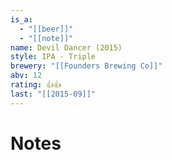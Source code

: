```yaml
---
is_a:
  - "[[beer]]"
  - "[[note]]"
name: Devil Dancer (2015)
style: IPA - Triple
brewery: "[[Founders Brewing Co]]"
abv: 12
rating: 👍👍
last: "[[2015-09]]"
---
```

# Notes

